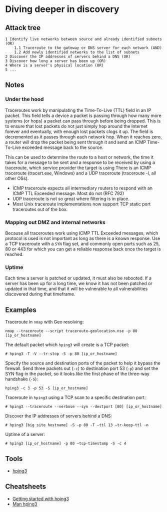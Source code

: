 # Diving deeper in discovery

## Attack tree

```text
1 Identify live networks between source and already identified subnets (OR)
    1.1 Traceroute to the gateway or DNS server for each network (AND)
    1.2 Add newly identified networks to the list of subnets
2 Discover the IP addresses of servers behind a DNS (OR)
3 Discover how long a server has been up (OR)
4 Where is a server's physical location (OR)
5 ...
```

## Notes

### Under the hood

Traceroutes work by manipulating the Time-To-Live (TTL) field in an IP packet. This field tells a device a packet is passing through how many more systems (or hops) a packet can pass through before being dropped. This is to ensure that lost packets do not just simply hop around the Internet forever and eventually, with enough lost packets clogs it up. The field is decremented as it passes through each network hop. When it reaches zero, a router will drop the packet being sent through it and send an ICMP Time-To-Live exceeded message back to the source.

This can be used to determine the route to a host or network, the time it takes for a message to be sent and a response to be received by using a traceroute, which service provider the target is using
There is an ICMP traceroute (tracert.exe, Windows) and a UDP traceroute (traceroute -l, all other OSs).
       
* ICMP traceroute expects all intermediary routers to respond with an ICMP TTL Exceeded message. Most do not (RFC 792)
* UDP traceroute is not so great where filtering is in place. 
* Most Unix traceroute implementations now support TCP static port traceroutes out of the box.

### Mapping out DMZ and internal networks

Because all traceroutes work using ICMP TTL Exceeded messages, which protocol is used is not important as long as there 
is a known response. Use a TCP traceroute with a `SYN` flag set, and commonly open ports such as 25, 80 or 443 for which 
you can get a reliable response back once the target is reached. 

### Uptime

Each time a server is patched or updated, it must also be rebooted. If a server has been up for a long time, we know it 
has not been patched or updated in that time, and that it will be vulnerable to all vulnerabilities discovered during 
that timeframe.

## Examples

Traceroute in `nmap` with Geo resolving:
```text
nmap --traceroute --script traceroute-geolocation.nse -p 80 [ip_or_hostname]
```

The default packet which `hping3` will create is a TCP packet:

```text
# hping3 -T -V --tr-stop -S -p 80 [ip_or_hostname]
```

Specify the source and destination ports of the packet to help it bypass the firewall. Send three packets out (`-c`) to 
destination port 53 (`-p`) and set the SYN flag in the packet, so it looks like the first phase of the three-way 
handshake (`-S`):

```text
hping3 -c 3 -p 53 -S [ip_or_hostname]
```

Traceroute in `hping3` using a TCP scan to a specific destination port:

```text
# hping3 --traceroute --verbose --syn --destport [80] [ip_or_hostname]
```

Discover the IP addresses of servers behind a DNS:

```text
# hping3 [big site hostname] -S -p 80 -T –ttl 13 –tr-keep-ttl -n
```

Uptime of a server:
```text
# hping3 [ip_or_hostname] -p 80 –tcp-timestamp -S -c 4
```

## Tools

* [hping3](https://www.kali.org/tools/hping3/)

## Cheatsheets

* [Getting started with hping3](http://wiki.hping.org/94)
* [Man hping3](https://linux.die.net/man/8/hping3)
